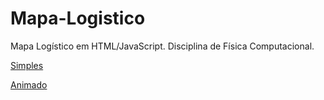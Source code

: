 # Mapa-Logistico
Mapa Logístico em HTML/JavaScript. Disciplina de Física Computacional.

[Simples](https://gamts.github.io/Mapa-Logistico/mapa_logistico_simples.html)

[Animado](https://gamts.github.io/Mapa-Logistico/mapa_logistico_animado.html)
